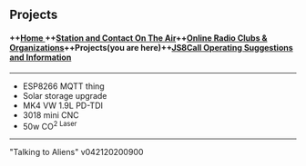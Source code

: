 
  

## Projects
#### ++[Home ](index.md) ++[Station and Contact On The Air](ontheair.md)++[Online Radio Clubs & Organizations](hclubs.md)++Projects(you are here)++[JS8Call Operating Suggestions and Information](js8opsuggestions.md)
---
 -   ESP8266 MQTT thing
 -  Solar storage upgrade
 - MK4 VW 1.9L PD-TDI
 - 3018 mini CNC
 - 50w CO<sup>2 Laser


---
  "Talking to Aliens" v042120200900
<!--stackedit_data:
eyJoaXN0b3J5IjpbLTgyNTIyNDk4NCwxNDI4ODcyNDQxLDg2ND
AyNzI1M119
-->
